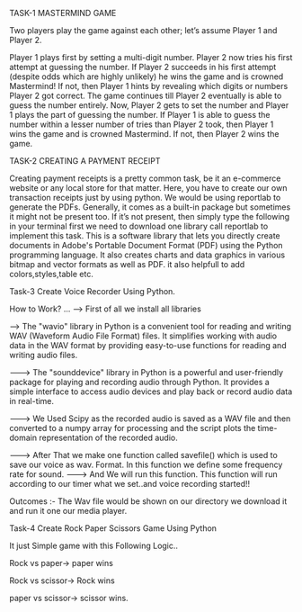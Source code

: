 TASK-1 MASTERMIND GAME 

Two players play the game against each other; let’s assume Player 1 and Player 2.

Player 1 plays first by setting a multi-digit number.
Player 2 now tries his first attempt at guessing the number.
If Player 2 succeeds in his first attempt (despite odds which are highly unlikely) he wins the game and is crowned Mastermind! If not, then Player 1 hints by revealing which digits or numbers Player 2 got correct.
The game continues till Player 2 eventually is able to guess the number entirely.
Now, Player 2 gets to set the number and Player 1 plays the part of guessing the number.
If Player 1 is able to guess the number within a lesser number of tries than Player 2 took, then Player 1 wins the game and is crowned Mastermind.
If not, then Player 2 wins the game.


TASK-2 CREATING A PAYMENT RECEIPT

Creating payment receipts is a pretty common task, be it an e-commerce website or any local store for that matter.
Here, you have to create our own transaction receipts just by using python. We would be using reportlab to generate the PDFs. Generally, it comes as a built-in package but sometimes it might not be present too. If it’s not present, then simply type the following in your terminal
first we need to download one library call reportlab to implement this task.
This is a software library that lets you directly create documents 
in Adobe's Portable Document Format (PDF) using the Python programming language. 
It also creates charts and data graphics in various bitmap and vector formats as well as PDF.
it also helpfull to add colors,styles,table etc. 


Task-3 Create Voice Recorder Using Python.


How to Work? ...
--> First of all we install all libraries
 
--> The "wavio" library in Python is a convenient tool for reading and writing WAV (Waveform Audio File Format) files. It simplifies working with audio data in the WAV format by providing easy-to-use functions for reading and writing audio files.

---> The "sounddevice" library in Python is a powerful and user-friendly package for playing and recording audio through Python. It provides a simple interface to access audio devices and play back or record audio data in real-time.

---> We Used Scipy as the recorded audio is saved as a WAV file and then converted to a numpy array for processing and the script plots the time-domain representation of the recorded audio.

---> After That we make one function called savefile() which is used to save our voice as wav. Format. In this function we define some frequency rate for sound.
---> And We will run this function. This function will run according to our timer what we set..and voice recording started!!

Outcomes :- The Wav file would be shown on our directory we download it and run it one our media player.



Task-4 Create Rock Paper Scissors Game Using Python 

It just Simple game with this Following Logic..

Rock vs paper-> paper wins

Rock vs scissor-> Rock wins

paper vs scissor-> scissor wins.




